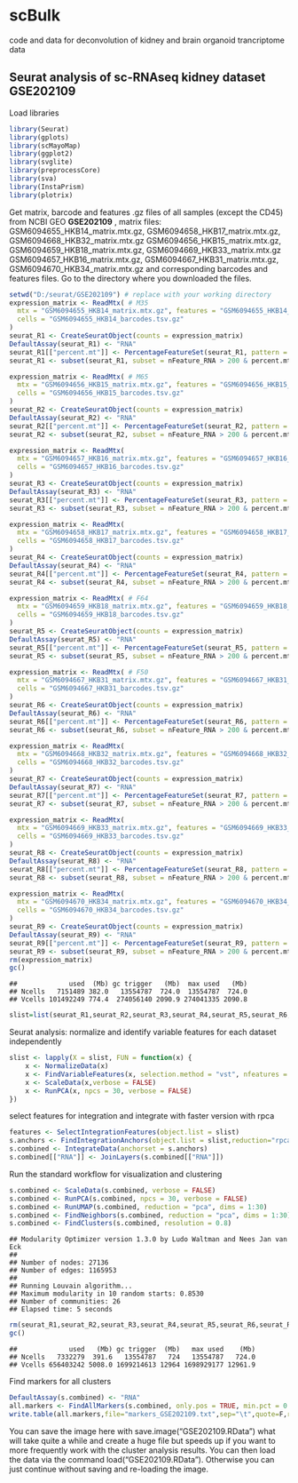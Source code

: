 # scBulk
code and data for deconvolution of kidney and brain organoid trancriptome data

## Seurat analysis of sc-RNAseq kidney dataset GSE202109

Load libraries

``` r
library(Seurat)
library(gplots)
library(scMayoMap)
library(ggplot2)
library(svglite)
library(preprocessCore)
library(sva)
library(InstaPrism)
library(plotrix)
```

Get matrix, barcode and features .gz files of all samples (except the
CD45) from NCBI GEO **GSE202109** , matrix files:
GSM6094655_HKB14_matrix.mtx.gz, GSM6094658_HKB17_matrix.mtx.gz,
GSM6094668_HKB32_matrix.mtx.gz GSM6094656_HKB15_matrix.mtx.gz,
GSM6094659_HKB18_matrix.mtx.gz, GSM6094669_HKB33_matrix.mtx.gz
GSM6094657_HKB16_matrix.mtx.gz, GSM6094667_HKB31_matrix.mtx.gz,
GSM6094670_HKB34_matrix.mtx.gz and corresponding barcodes and features
files. Go to the directory where you downloaded the files.

``` r
setwd("D:/seurat/GSE202109") # replace with your working directory
expression_matrix <- ReadMtx( # M35
  mtx = "GSM6094655_HKB14_matrix.mtx.gz", features = "GSM6094655_HKB14_features.tsv.gz",
  cells = "GSM6094655_HKB14_barcodes.tsv.gz"
)
seurat_R1 <- CreateSeuratObject(counts = expression_matrix)
DefaultAssay(seurat_R1) <- "RNA"
seurat_R1[["percent.mt"]] <- PercentageFeatureSet(seurat_R1, pattern = "^MT-")
seurat_R1 <- subset(seurat_R1, subset = nFeature_RNA > 200 & percent.mt < 50)

expression_matrix <- ReadMtx( # M65
  mtx = "GSM6094656_HKB15_matrix.mtx.gz", features = "GSM6094656_HKB15_features.tsv.gz",
  cells = "GSM6094656_HKB15_barcodes.tsv.gz"
)
seurat_R2 <- CreateSeuratObject(counts = expression_matrix)
DefaultAssay(seurat_R2) <- "RNA"
seurat_R2[["percent.mt"]] <- PercentageFeatureSet(seurat_R2, pattern = "^MT-")
seurat_R2 <- subset(seurat_R2, subset = nFeature_RNA > 200 & percent.mt < 50)

expression_matrix <- ReadMtx(
  mtx = "GSM6094657_HKB16_matrix.mtx.gz", features = "GSM6094657_HKB16_features.tsv.gz",
  cells = "GSM6094657_HKB16_barcodes.tsv.gz"
)
seurat_R3 <- CreateSeuratObject(counts = expression_matrix)
DefaultAssay(seurat_R3) <- "RNA"
seurat_R3[["percent.mt"]] <- PercentageFeatureSet(seurat_R3, pattern = "^MT-")
seurat_R3 <- subset(seurat_R3, subset = nFeature_RNA > 200 & percent.mt < 50)

expression_matrix <- ReadMtx(
  mtx = "GSM6094658_HKB17_matrix.mtx.gz", features = "GSM6094658_HKB17_features.tsv.gz",
  cells = "GSM6094658_HKB17_barcodes.tsv.gz"
)
seurat_R4 <- CreateSeuratObject(counts = expression_matrix)
DefaultAssay(seurat_R4) <- "RNA"
seurat_R4[["percent.mt"]] <- PercentageFeatureSet(seurat_R4, pattern = "^MT-")
seurat_R4 <- subset(seurat_R4, subset = nFeature_RNA > 200 & percent.mt < 50)

expression_matrix <- ReadMtx( # F64
  mtx = "GSM6094659_HKB18_matrix.mtx.gz", features = "GSM6094659_HKB18_features.tsv.gz",
  cells = "GSM6094659_HKB18_barcodes.tsv.gz"
)
seurat_R5 <- CreateSeuratObject(counts = expression_matrix)
DefaultAssay(seurat_R5) <- "RNA"
seurat_R5[["percent.mt"]] <- PercentageFeatureSet(seurat_R5, pattern = "^MT-")
seurat_R5 <- subset(seurat_R5, subset = nFeature_RNA > 200 & percent.mt < 50)

expression_matrix <- ReadMtx( # F50
  mtx = "GSM6094667_HKB31_matrix.mtx.gz", features = "GSM6094667_HKB31_features.tsv.gz",
  cells = "GSM6094667_HKB31_barcodes.tsv.gz"
)
seurat_R6 <- CreateSeuratObject(counts = expression_matrix)
DefaultAssay(seurat_R6) <- "RNA"
seurat_R6[["percent.mt"]] <- PercentageFeatureSet(seurat_R6, pattern = "^MT-")
seurat_R6 <- subset(seurat_R6, subset = nFeature_RNA > 200 & percent.mt < 50)

expression_matrix <- ReadMtx(
  mtx = "GSM6094668_HKB32_matrix.mtx.gz", features = "GSM6094668_HKB32_features.tsv.gz",
  cells = "GSM6094668_HKB32_barcodes.tsv.gz"
)
seurat_R7 <- CreateSeuratObject(counts = expression_matrix)
DefaultAssay(seurat_R7) <- "RNA"
seurat_R7[["percent.mt"]] <- PercentageFeatureSet(seurat_R7, pattern = "^MT-")
seurat_R7 <- subset(seurat_R7, subset = nFeature_RNA > 200 & percent.mt < 50)

expression_matrix <- ReadMtx(
  mtx = "GSM6094669_HKB33_matrix.mtx.gz", features = "GSM6094669_HKB33_features.tsv.gz",
  cells = "GSM6094669_HKB33_barcodes.tsv.gz"
)
seurat_R8 <- CreateSeuratObject(counts = expression_matrix)
DefaultAssay(seurat_R8) <- "RNA"
seurat_R8[["percent.mt"]] <- PercentageFeatureSet(seurat_R8, pattern = "^MT-")
seurat_R8 <- subset(seurat_R8, subset = nFeature_RNA > 200 & percent.mt < 50)

expression_matrix <- ReadMtx(
  mtx = "GSM6094670_HKB34_matrix.mtx.gz", features = "GSM6094670_HKB34_features.tsv.gz",
  cells = "GSM6094670_HKB34_barcodes.tsv.gz"
)
seurat_R9 <- CreateSeuratObject(counts = expression_matrix)
DefaultAssay(seurat_R9) <- "RNA"
seurat_R9[["percent.mt"]] <- PercentageFeatureSet(seurat_R9, pattern = "^MT-")
seurat_R9 <- subset(seurat_R9, subset = nFeature_RNA > 200 & percent.mt < 50)
rm(expression_matrix)
gc()
```

    ##             used  (Mb) gc trigger   (Mb)  max used   (Mb)
    ## Ncells   7151489 382.0   13554787  724.0  13554787  724.0
    ## Vcells 101492249 774.4  274056140 2090.9 274041335 2090.8

``` r
slist=list(seurat_R1,seurat_R2,seurat_R3,seurat_R4,seurat_R5,seurat_R6,seurat_R7,seurat_R8,seurat_R9)
```

Seurat analysis: normalize and identify variable features for each
dataset independently

``` r
slist <- lapply(X = slist, FUN = function(x) {
    x <- NormalizeData(x)
    x <- FindVariableFeatures(x, selection.method = "vst", nfeatures = 2000)
    x <- ScaleData(x,verbose = FALSE)
    x <- RunPCA(x, npcs = 30, verbose = FALSE)
})
```

select features for integration and integrate with faster version with
rpca

``` r
features <- SelectIntegrationFeatures(object.list = slist)
s.anchors <- FindIntegrationAnchors(object.list = slist,reduction="rpca", anchor.features = features)
s.combined <- IntegrateData(anchorset = s.anchors)
s.combined[["RNA"]] <- JoinLayers(s.combined[["RNA"]])
```

Run the standard workflow for visualization and clustering

``` r
s.combined <- ScaleData(s.combined, verbose = FALSE)
s.combined <- RunPCA(s.combined, npcs = 30, verbose = FALSE)
s.combined <- RunUMAP(s.combined, reduction = "pca", dims = 1:30)
s.combined <- FindNeighbors(s.combined, reduction = "pca", dims = 1:30)
s.combined <- FindClusters(s.combined, resolution = 0.8)
```

    ## Modularity Optimizer version 1.3.0 by Ludo Waltman and Nees Jan van Eck
    ## 
    ## Number of nodes: 27136
    ## Number of edges: 1165953
    ## 
    ## Running Louvain algorithm...
    ## Maximum modularity in 10 random starts: 0.8530
    ## Number of communities: 26
    ## Elapsed time: 5 seconds

``` r
rm(seurat_R1,seurat_R2,seurat_R3,seurat_R4,seurat_R5,seurat_R6,seurat_R7,seurat_R8,seurat_R9)
gc()
```

    ##             used   (Mb) gc trigger  (Mb)   max used    (Mb)
    ## Ncells   7332279  391.6   13554787   724   13554787   724.0
    ## Vcells 656403242 5008.0 1699214613 12964 1698929177 12961.9

Find markers for all clusters

``` r
DefaultAssay(s.combined) <- "RNA"
all.markers <- FindAllMarkers(s.combined, only.pos = TRUE, min.pct = 0.25, logfc.threshold = 0.25)
write.table(all.markers,file="markers_GSE202109.txt",sep="\t",quote=F,row.names=F)
```

You can save the image here with save.image(“GSE202109.RData”) what will
take quite a while and create a huge file but speeds up if you want to
more frequently work with the cluster analysis results. You can then
load the data via the command load(“GSE202109.RData”). Otherwise you can
just continue without saving and re-loading the image.
